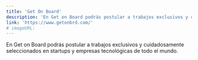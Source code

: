 ```yaml
---
title: 'Get On Board'
description: 'En Get on Board podrás postular a trabajos exclusivos y cuidadosamente seleccionados en startups y empresas tecnológicas de todo el mundo.'
link: 'https://www.getonbrd.com/'
# imageURL:
---
```

En Get on Board podrás postular a trabajos exclusivos y cuidadosamente seleccionados en startups y empresas tecnológicas de todo el mundo.